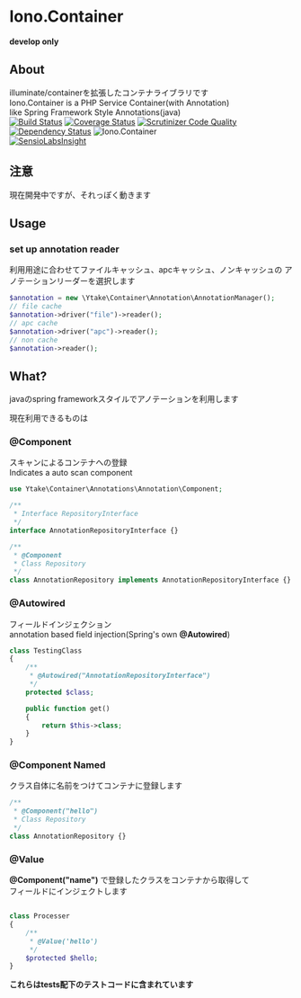 Iono.Container
==================
**develop only**
## About
illuminate/containerを拡張したコンテナライブラリです  
Iono.Container is a PHP Service Container(with Annotation)  
like Spring Framework Style Annotations(java)  
[![Build Status](http://img.shields.io/travis/ytake/Iono.Container/develop.svg?style=flat)](https://travis-ci.org/ytake/Iono.Container)
[![Coverage Status](http://img.shields.io/coveralls/ytake/Iono.Container/develop.svg?style=flat)](https://coveralls.io/r/ytake/Iono.Container?branch=develop)
[![Scrutinizer Code Quality](http://img.shields.io/scrutinizer/g/ytake/Iono.Container.svg?style=flat)](https://scrutinizer-ci.com/g/ytake/Iono.Container/?branch=develop)
[![Dependency Status](https://www.versioneye.com/user/projects/546a19dca760cea242000031/badge.svg?style=flat)](https://www.versioneye.com/user/projects/546a19dca760cea242000031)
![Iono.Container](http://img.shields.io/badge/iono-container-yellowgreen.svg?style=flat)  
[![SensioLabsInsight](https://insight.sensiolabs.com/projects/acce7f34-8125-45d0-8369-5107e01b42c7/mini.png)](https://insight.sensiolabs.com/projects/acce7f34-8125-45d0-8369-5107e01b42c7)
## 注意
現在開発中ですが、それっぽく動きます  

## Usage
### set up annotation reader
利用用途に合わせてファイルキャッシュ、apcキャッシュ、ノンキャッシュの
アノテーションリーダーを選択します

```php
$annotation = new \Ytake\Container\Annotation\AnnotationManager();
// file cache
$annotation->driver("file")->reader();
// apc cache
$annotation->driver("apc")->reader();
// non cache
$annotation->reader();
```
## What?
javaのspring frameworkスタイルでアノテーションを利用します  

現在利用できるものは  
### @Component
スキャンによるコンテナへの登録  
Indicates a auto scan component  
```php
use Ytake\Container\Annotations\Annotation\Component;

/**
 * Interface RepositoryInterface
 */
interface AnnotationRepositoryInterface {}

/**
 * @Component
 * Class Repository
 */
class AnnotationRepository implements AnnotationRepositoryInterface {}
```

### @Autowired
フィールドインジェクション  
annotation based field injection(Spring's own **@Autowired**)  
```php
class TestingClass
{
    /**
     * @Autowired("AnnotationRepositoryInterface")
     */
    protected $class;

    public function get()
    {
        return $this->class;
    }
}
```

### @Component Named
クラス自体に名前をつけてコンテナに登録します
```php
/**
 * @Component("hello")
 * Class Repository
 */
class AnnotationRepository {}
```

### @Value
**@Component("name")** で登録したクラスをコンテナから取得して  
フィールドにインジェクトします
```php

class Processer
{
    /**
     * @Value('hello')
     */
    $protected $hello;
}
```
**これらはtests配下のテストコードに含まれています**
